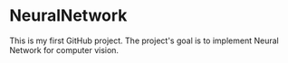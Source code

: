 # NeuralNetwork
This is my first GitHub project.
The project's goal is to implement Neural Network for computer vision. 
